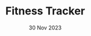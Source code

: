 ---
title: Fitness Tracker
image: /img/second.jpg
technologies:
  - tech: React.js
  - tech: Tailwind CSS
  - tech: Javascript
  - tech: MongoDB
Links: 
  - link: https://nextjs.org/
    name: direct
  - link: https://github.com/lout8
    name: github
date: 30 Nov 2023
shortDescription: Log and monitor your workout routines and progress.
description: >-
  Users can log different types of exercises, track their workout history, and set fitness goals. The app provides visualizations of workout trends and achievements. It uses a MongoDB database for data storage and a Node.js/Express backend.
---